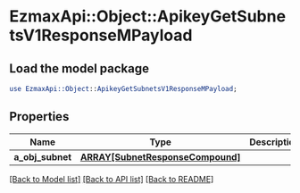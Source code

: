 # EzmaxApi::Object::ApikeyGetSubnetsV1ResponseMPayload

## Load the model package
```perl
use EzmaxApi::Object::ApikeyGetSubnetsV1ResponseMPayload;
```

## Properties
Name | Type | Description | Notes
------------ | ------------- | ------------- | -------------
**a_obj_subnet** | [**ARRAY[SubnetResponseCompound]**](SubnetResponseCompound.md) |  | 

[[Back to Model list]](../README.md#documentation-for-models) [[Back to API list]](../README.md#documentation-for-api-endpoints) [[Back to README]](../README.md)


